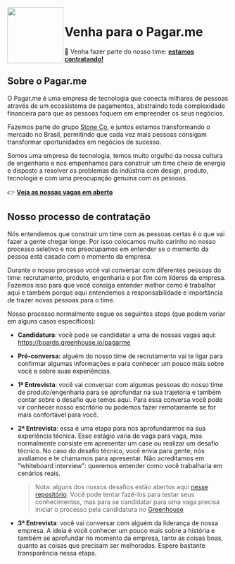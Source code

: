 <img src="https://github.com/pagarme.png" width="127px" height="127px" align="left"/>

# Venha para o Pagar.me
:handshake: Venha fazer parte do nosso time: [**estamos contratando!**](https://boards.greenhouse.io/pagarme)

## Sobre o Pagar.me

O Pagar.me é uma empresa de tecnologia que conecta milhares de pessoas através de um ecossistema de pagamentos, abstraindo toda complexidade financeira para que as pessoas foquem em empreender os seus negócios.

Fazemos parte do grupo [Stone Co.](https://stone.co) e juntos estamos transformando o mercado no Brasil, permitindo que cada vez mais pessoas consigam transformar oportunidades em negócios de sucesso.

Somos uma empresa de tecnologia, temos muito orgulho da nossa cultura de engenharia e nos empenhamos para construir um time cheio de energia e disposto a resolver os problemas da indústria com design, produto, tecnologia e com uma preocupação genuína com as pessoas.

:point_right: [**Veja as nossas vagas em aberto**](https://boards.greenhouse.io/pagarme)

## Nosso processo de contratação

Nós entendemos que construir um time com as pessoas certas é o que vai fazer a gente chegar longe. Por isso colocamos muito carinho no nosso processo seletivo e nos preocupamos em entender se o momento da pessoa está casado com o momento da empresa.

Durante o nosso processo você vai conversar com diferentes pessoas do time: recrutamento, produto, engenharia e por fim com líderes da empresa. Fazemos isso para que você consiga entender melhor como é trabalhar aqui e também porque aqui entendemos a responsabilidade e importância de trazer novas pessoas para o time.

Nosso processo normalmente segue os seguintes steps (que podem variar em alguns casos específicos):

* **Candidatura**: você pode se candidatar a uma de nossas vagas aqui: https://boards.greenhouse.io/pagarme

* **Pré-conversa:** alguém do nosso time de recrutamento vai te ligar para confirmar algumas informações e para conhecer um pouco mais sobre você e sobre suas experiências.

* **1ª Entrevista**: você vai conversar com algumas pessoas do nosso time de produto/engenharia para se aprofundar na sua trajetória e também contar sobre o desafio que temos aqui. Para essa conversa você pode vir conhecer nosso escritório ou podemos fazer remotamente se for mais confortável para você.

* **2ª Entrevista**: essa é uma etapa para nos aprofundarmos na sua experiência técnica. Esse estágio varia de vaga para vaga, mas normalmente consiste em apresentar um case  ou realizar um desafio técnico. No caso do desafio técnico, você envia para gente, nós avaliamos e te chamamos para apresentar. Não acreditamos em "whiteboard interview": queremos entender como você trabalharia em cenários reais.

    > Nota: alguns dos nossos desafios estão abertos aqui [nesse repositório](./desafios). Você pode tentar fazê-los para testar seus conhecimentos, mas para se candidatar para uma vaga precisa iniciar o processo pela candidatura no [Greenhouse](https://boards.greenhouse.io/pagarme)

* **3ª Entrevista**: você vai conversar com alguém da liderança de nossa empresa. A ideia é você conhecer um pouco mais sobre a história e também se aprofundar no momento da empresa, tanto as coisas boas, quanto as coisas que precisam ser melhoradas. Espere bastante transparência nessa etapa.
